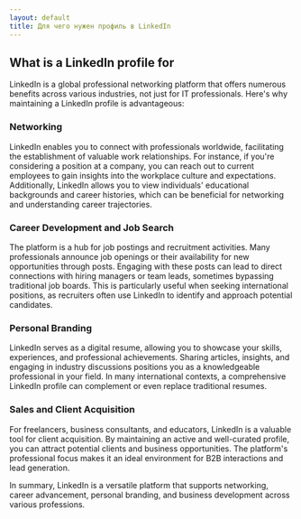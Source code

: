 ```yaml
---
layout: default
title: Для чего нужен профиль в LinkedIn
---
```


## What is a LinkedIn profile for

LinkedIn is a global professional networking platform that offers numerous benefits across various industries, not just for IT professionals. Here's why maintaining a LinkedIn profile is advantageous:

### Networking

LinkedIn enables you to connect with professionals worldwide, facilitating the establishment of valuable work relationships. For instance, if you're considering a position at a company, you can reach out to current employees to gain insights into the workplace culture and expectations. Additionally, LinkedIn allows you to view individuals' educational backgrounds and career histories, which can be beneficial for networking and understanding career trajectories.

### Career Development and Job Search

The platform is a hub for job postings and recruitment activities. Many professionals announce job openings or their availability for new opportunities through posts. Engaging with these posts can lead to direct connections with hiring managers or team leads, sometimes bypassing traditional job boards. This is particularly useful when seeking international positions, as recruiters often use LinkedIn to identify and approach potential candidates.

### Personal Branding

LinkedIn serves as a digital resume, allowing you to showcase your skills, experiences, and professional achievements. Sharing articles, insights, and engaging in industry discussions positions you as a knowledgeable professional in your field. In many international contexts, a comprehensive LinkedIn profile can complement or even replace traditional resumes.

### Sales and Client Acquisition

For freelancers, business consultants, and educators, LinkedIn is a valuable tool for client acquisition. By maintaining an active and well-curated profile, you can attract potential clients and business opportunities. The platform's professional focus makes it an ideal environment for B2B interactions and lead generation.

In summary, LinkedIn is a versatile platform that supports networking, career advancement, personal branding, and business development across various professions. 
